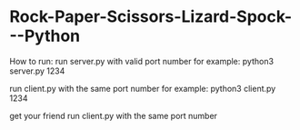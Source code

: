 # Rock-Paper-Scissors-Lizard-Spock---Python

How to run:
run server.py with valid port number
for example: python3 server.py 1234

run client.py with the same port number
for example: python3 client.py 1234

get your friend run client.py with the same port number
